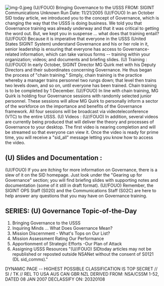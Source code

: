 ![img-0.jpeg](img-0.jpeg)
(U//FOUO) Bringing Governance to the USSS
FROM: SIGINT Communications
Unknown
Run Date: 11/21/2005
(U//FOUO) In an October SID today article, we introduced you to the concept of Governance, which is changing the way that the USSS is doing business. We told you that Governance training was already underway and that it was critical to getting the word out. But, we kept you in suspense ... what does that training entail?
(U//FOUO) Because it is imperative that everyone in the USSS (United States SIGINT System) understand Governance and his or her role in it, senior leadership is ensuring that everyone has access to Governance-related information, which can take various forms -- training within your organization; videos; and documents and briefing slides.
(U) Training :
(U//FOUO) In early October, SIGINT Director MG Quirk met with his Deputy Directors and their subordinates concerning Governance. He thus began the process of "chain training." Simply, chain training is the practice whereby a manager trains personnel two rungs down; that level then trains two levels down, and so on, until everyone has been trained. Chain training is to be completed by 1 December.
(U//FOUO) In line with chain training, MG Quirk is holding four Governance sessions with randomly selected junior personnel. These sessions will allow MG Quirk to personally inform a sector of the workforce on the importance and benefits of the Governance framework. All four sessions will be broadcast via videoteleconference (VTC) to the entire USSS.
(U) Videos :
(U//FOUO) In addition, several videos are currently being produced that will deliver the theory and processes of Governance to your desktop. The first video is nearing completion and will be streamed so that everyone can view it. Once the video is ready for prime time, you will receive a "sid_all" message letting you know how to access the video.

## (U) Slides and Documentation :

(U//FOUO) If you are itching for more information on Governance, there is a slew of it on the SID homepage. Just look under the "Gearing up for Governance" section; you will find briefing slides with supporting notes and documentation (some of it still in draft format).
(U//FOUO) Remember, the SIGINT OPS Staff (S020) and the Communications Staff (S02C) are here to help answer any questions that you may have on Governance training.

## SERIES: (U) Governance Topic-of-the-Day

1. Bringing Governance to the USSS
2. Inquiring Minds ... What Does Governance Mean?
3. Mission Discernment - What's Tops on Our List?
4. Mission Assessment Rating Our Performance
5. Apportionment of Strategic Efforts -Our Plan of Attack
6. Assigning USSS Resources
"(U//FOUO) SIDtoday articles may not be republished or reposted outside NSANet without the consent of S0121 (DL sid_comms)."

DYNAMIC PAGE -- HIGHEST POSSIBLE CLASSIFICATION IS
TOP SECRET // SI / TK // REL TO USA AUS CAN GBR NZL
DERIVED FROM: NSA/CSSM 1-52, DATED 08 JAN 2007 DECLASSIFY ON: 20320108
